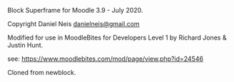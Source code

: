 Block Superframe for Moodle 3.9 - July 2020.
 
Copyright  Daniel Neis <danielneis@gmail.com>

 Modified for use in MoodleBites for Developers Level 1
 by Richard Jones & Justin Hunt.

 see: https://www.moodlebites.com/mod/page/view.php?id=24546

 Cloned from newblock.
